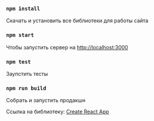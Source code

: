 ### `npm install`

Скачать и установить все библиотеки для работы сайта

### `npm start`

Чтобы запустить сервер на [http://localhost:3000](http://localhost:3000)

### `npm test`

Заупстить тесты

### `npm run build`

Собрать и запустить продакшн

Ссылка на библиотеку: [Create React App](https://github.com/facebook/create-react-app)
